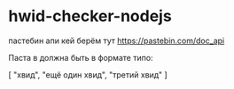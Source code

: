 # hwid-checker-nodejs

пастебин апи кей берём тут https://pastebin.com/doc_api

Паста в должна быть в формате типо:

[
  "хвид",
  "ещё один хвид",
  "третий хвид"
]
